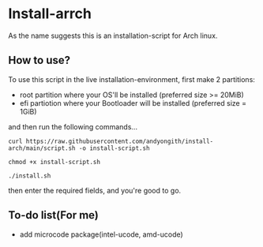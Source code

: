# Install-arrch

As the name suggests this is an installation-script for Arch linux.

## How to use?
To use this script in the live installation-environment, first make 2 partitions:    
 * root partition where your OS'll be installed (preferred size >= 20MiB)
 * efi partiotion where your Bootloader will be installed (preferred size = 1GiB) 

and then run the following commands...
```
curl https://raw.githubusercontent.com/andyongith/install-arch/main/script.sh -o install-script.sh

chmod +x install-script.sh

./install.sh
```
then enter the required fields, and you're good to go.

## To-do list(For me)
 * add microcode package(intel-ucode, amd-ucode)